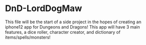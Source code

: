 # DnD-LordDogMaw
This file will be the start of a side project in the hopes of creating an iphone12 app for Dungeons and Dragons! 
This app will have 3 main features, a dice roller, character creator, and dictionary of items/spells/monsters!
